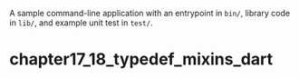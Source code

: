 A sample command-line application with an entrypoint in `bin/`, library code
in `lib/`, and example unit test in `test/`.
# chapter17_18_typedef_mixins_dart
